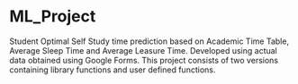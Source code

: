 # ML_Project
Student Optimal Self Study time prediction based on Academic Time Table, Average Sleep Time and Average Leasure Time. 
Developed using actual data obtained using Google Forms. 
This project consists of two versions containing library functions and user defined functions.
